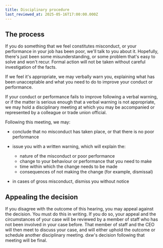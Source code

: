 ```yaml
---
title: Disciplinary procedure
last_reviewed_at: 2025-05-16T17:00:00.000Z
---
```


## The process

If you do something that we feel constitutes misconduct, or your performance in
your job has been poor, we'll talk to you about it. Hopefully, there's just been
some misunderstanding, or some problem that's easy to solve and won't recur.
Formal action will not be taken without careful investigation of the facts.

If we feel it's appropriate, we may verbally warn you, explaining what has been
unacceptable and what you need to do to improve your conduct or performance.

If your conduct or performance fails to improve following a verbal warning, or
if the matter is serious enough that a verbal warning is not appropriate, we may
hold a disciplinary meeting at which you may be accompanied or represented by a
colleague or trade union official.

Following this meeting, we may:

- conclude that no misconduct has taken place, or that there is no poor
  performance
- issue you with a written warning, which will explain the:

  - nature of the misconduct or poor performance
  - change to your behaviour or performance that you need to make
  - time within which the change needs to be made
  - consequences of not making the change (for example, dismissal)
- in cases of gross misconduct, dismiss you without notice

## Appealing the decision

If you disagree with the outcome of this hearing, you may appeal against the
decision. You must do this in writing. If you do so, your appeal and the
circumstances of your case will be reviewed by a member of staff who has not
been involved in your case before. That member of staff and the CEO will then
meet to discuss your case, and will either uphold the outcome or schedule
another disciplinary meeting. dxw's decision following that meeting will be
final.
